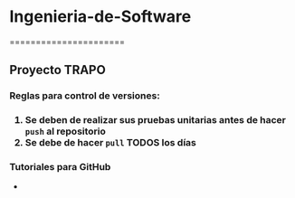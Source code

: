 <h1> Ingenieria-de-Software </h1>
======================

<h2>Proyecto TRAPO</h2>

<h3>Reglas para control de versiones: <h3>

<ol>
  <li>Se deben de realizar sus pruebas unitarias antes de hacer <code>push</code> al repositorio</li>
  <li>Se debe de hacer <code>pull</code> <b>TODOS</b> los días</li>
</ol>

<h3>Tutoriales para GitHub</h3>

<ul>
  <li></li>
</ul>